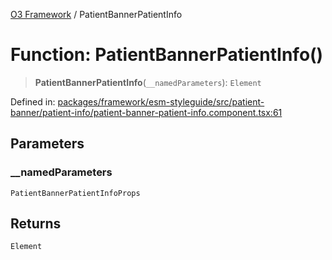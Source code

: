 [O3 Framework](../API.md) / PatientBannerPatientInfo

# Function: PatientBannerPatientInfo()

> **PatientBannerPatientInfo**(`__namedParameters`): `Element`

Defined in: [packages/framework/esm-styleguide/src/patient-banner/patient-info/patient-banner-patient-info.component.tsx:61](https://github.com/habeshabro/openmrs-esm-core/blob/main/packages/framework/esm-styleguide/src/patient-banner/patient-info/patient-banner-patient-info.component.tsx#L61)

## Parameters

### \_\_namedParameters

`PatientBannerPatientInfoProps`

## Returns

`Element`
